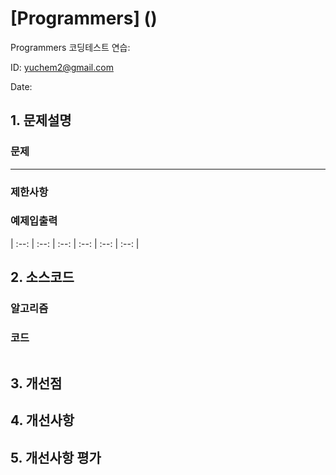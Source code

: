 # [Programmers]  ()
Programmers 코딩테스트 연습: 

ID: yuchem2@gmail.com

Date: 

## 1. 문제설명

### 문제
---

### 제한사항
 
### 예제입출력

| :--: | :--: | :--: | :--: | :--: | :--: |


## 2. 소스코드

### 알고리즘

### 코드
```
```
## 3. 개선점

## 4. 개선사항

## 5. 개선사항 평가
